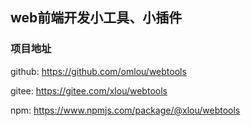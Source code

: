 ## web前端开发小工具、小插件

### 项目地址

github: https://github.com/omlou/webtools

gitee: https://gitee.com/xlou/webtools

npm: https://www.npmjs.com/package/@xlou/webtools